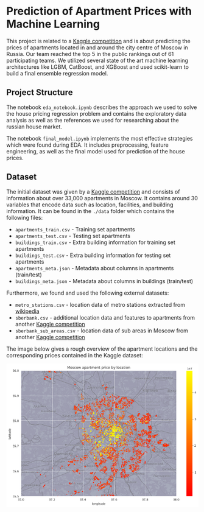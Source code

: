 # Prediction of Apartment Prices with Machine Learning
This project is related to a [Kaggle competition](https://www.kaggle.com/competitions/moscow-housing-tdt4173/overview) and is about predicting the prices of apartments located in and around the city centre of Moscow in Russia. Our team reached the top 5 in the public rankings out of 61 participating teams. We utilized several state of the art machine learning architectures like LGBM, CatBoost, and XGBoost and used scikit-learn to build a final ensemble regression model.

## Project Structure
The notebook `eda_notebook.ipynb` describes the approach we used to solve the house pricing regression problem and contains the exploratory data analysis as well as the references we used for researching about the russian house market.

The notebook `final_model.ipynb` implements the most effective strategies which were found during EDA. It includes preprocessing, feature engineering, as well as the final model used for prediction of the house prices.

## Dataset
The initial dataset was given by a [Kaggle competition](https://www.kaggle.com/competitions/moscow-housing-tdt4173/overview) and consists of information about over 33,000 apartments in Moscow. It contains around 30 variables that encode data such as location, facilities, and building information. It can be found in the `./data` folder which contains the following files:

- `apartments_train.csv` - Training set apartments
- `apartments_test.csv` - Testing set apartments
- `buildings_train.csv` - Extra building information for training set apartments
- `buildings_test.csv` - Extra building information for testing set apartments
- `apartments_meta.json` - Metadata about columns in apartments (train/test)
- `buildings_meta.json` - Metadata about columns in buildings (train/test)

Furthermore, we found and used the following external datasets:
- `metro_stations.csv` - location data of metro stations extracted from [wikipedia](https://en.wikipedia.org/wiki/List_of_Moscow_Metro_stations)
- `sberbank.csv` - additional location data and features to apartments from another [Kaggle competition](https://www.kaggle.com/c/sberbank-russian-housing-market/data)
- `sberbank_sub_areas.csv` - location data of sub areas in Moscow from another [Kaggle competition](https://www.kaggle.com/c/sberbank-russian-housing-market/data)



The image below gives a rough overview of the apartment locations and the corresponding prices contained in the Kaggle dataset:

![apartments_location](./data/apartments_heatmap.png)